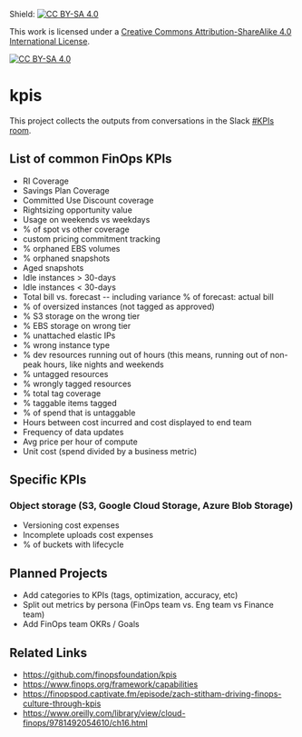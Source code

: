 Shield: [![CC BY-SA 4.0][cc-by-sa-shield]][cc-by-sa]

This work is licensed under a
[Creative Commons Attribution-ShareAlike 4.0 International License][cc-by-sa].

[![CC BY-SA 4.0][cc-by-sa-image]][cc-by-sa]

[cc-by-sa]: http://creativecommons.org/licenses/by-sa/4.0/
[cc-by-sa-image]: https://licensebuttons.net/l/by-sa/4.0/88x31.png
[cc-by-sa-shield]: https://img.shields.io/badge/License-CC%20BY--SA%204.0-lightgrey.svg

# kpis

This project collects the outputs from conversations in the Slack [#KPIs room](https://finopsfoundation.slack.com/archives/CM25PLFD5).

## List of common FinOps KPIs

* RI Coverage
* Savings Plan Coverage
* Committed Use Discount coverage
* Rightsizing opportunity value
* Usage on weekends vs weekdays
* % of spot vs other coverage
* custom pricing commitment tracking
* % orphaned EBS volumes
* % orphaned snapshots
* Aged snapshots
* Idle instances > 30-days
* Idle instances < 30-days
* Total bill vs. forecast -- including variance % of forecast: actual bill
* % of oversized instances (not tagged as approved)
* % S3 storage on the wrong tier
* % EBS storage on wrong tier
* % unattached elastic IPs
* % wrong instance type
* % dev resources running out of hours (this means, running out of non-peak hours, like nights and weekends
* % untagged resources
* % wrongly tagged resources
* % total tag coverage
* % taggable items tagged
* % of spend that is untaggable 
* Hours between cost incurred and cost displayed to end team
* Frequency of data updates
* Avg price per hour of compute
* Unit cost (spend divided by a business metric)

## Specific KPIs

### Object storage (S3, Google Cloud Storage, Azure Blob Storage)

* Versioning cost expenses
* Incomplete uploads cost expenses
* % of buckets with lifecycle

## Planned Projects

* Add categories to KPIs (tags, optimization, accuracy, etc)
* Split out metrics by persona (FinOps team vs. Eng team vs Finance team)
* Add FinOps team OKRs / Goals

## Related Links

* https://github.com/finopsfoundation/kpis
* https://www.finops.org/framework/capabilities
* https://finopspod.captivate.fm/episode/zach-stitham-driving-finops-culture-through-kpis
* https://www.oreilly.com/library/view/cloud-finops/9781492054610/ch16.html


